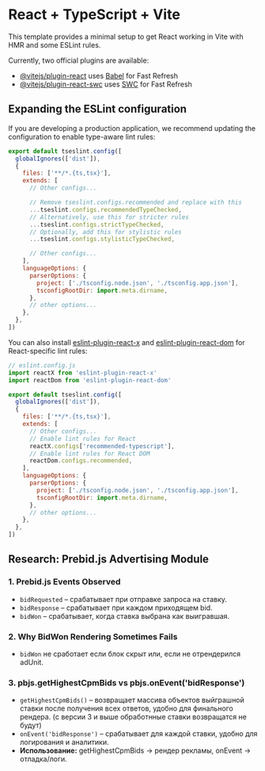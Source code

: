 # React + TypeScript + Vite

This template provides a minimal setup to get React working in Vite with HMR and some ESLint rules.

Currently, two official plugins are available:

- [@vitejs/plugin-react](https://github.com/vitejs/vite-plugin-react/blob/main/packages/plugin-react) uses [Babel](https://babeljs.io/) for Fast Refresh
- [@vitejs/plugin-react-swc](https://github.com/vitejs/vite-plugin-react/blob/main/packages/plugin-react-swc) uses [SWC](https://swc.rs/) for Fast Refresh

## Expanding the ESLint configuration

If you are developing a production application, we recommend updating the configuration to enable type-aware lint rules:

```js
export default tseslint.config([
  globalIgnores(['dist']),
  {
    files: ['**/*.{ts,tsx}'],
    extends: [
      // Other configs...

      // Remove tseslint.configs.recommended and replace with this
      ...tseslint.configs.recommendedTypeChecked,
      // Alternatively, use this for stricter rules
      ...tseslint.configs.strictTypeChecked,
      // Optionally, add this for stylistic rules
      ...tseslint.configs.stylisticTypeChecked,

      // Other configs...
    ],
    languageOptions: {
      parserOptions: {
        project: ['./tsconfig.node.json', './tsconfig.app.json'],
        tsconfigRootDir: import.meta.dirname,
      },
      // other options...
    },
  },
])
```

You can also install [eslint-plugin-react-x](https://github.com/Rel1cx/eslint-react/tree/main/packages/plugins/eslint-plugin-react-x) and [eslint-plugin-react-dom](https://github.com/Rel1cx/eslint-react/tree/main/packages/plugins/eslint-plugin-react-dom) for React-specific lint rules:

```js
// eslint.config.js
import reactX from 'eslint-plugin-react-x'
import reactDom from 'eslint-plugin-react-dom'

export default tseslint.config([
  globalIgnores(['dist']),
  {
    files: ['**/*.{ts,tsx}'],
    extends: [
      // Other configs...
      // Enable lint rules for React
      reactX.configs['recommended-typescript'],
      // Enable lint rules for React DOM
      reactDom.configs.recommended,
    ],
    languageOptions: {
      parserOptions: {
        project: ['./tsconfig.node.json', './tsconfig.app.json'],
        tsconfigRootDir: import.meta.dirname,
      },
      // other options...
    },
  },
])
```

## Research: Prebid.js Advertising Module

### 1. Prebid.js Events Observed
- `bidRequested` – срабатывает при отправке запроса на ставку.
- `bidResponse` – срабатывает при каждом приходящем bid.
- `bidWon` – срабатывает, когда ставка выбрана как выигравшая.

### 2. Why BidWon Rendering Sometimes Fails
- `bidWon` не сработает если блок скрыт или, если не отрендерился adUnit. 

### 3. pbjs.getHighestCpmBids vs pbjs.onEvent('bidResponse')
- `getHighestCpmBids()` – возвращает массива объектов выйграшной ставки после получения всех ответов, удобно для финального рендера. (c версии 3 и выше обработнные ставки возвращатся не будут)
- `onEvent('bidResponse')` – срабатывает для каждой ставки, удобно для логирования и аналитики.
- **Использование:** getHighestCpmBids → рендер рекламы, onEvent → отладка/логи.

